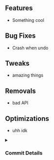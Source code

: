## Features
- Something cool

## Bug Fixes
- Crash when undo

## Tweaks
- amazing things

## Removals
- bad API

## Optimizations
- uhh idk
<details>
<summary><h3>Commit Details</h3></summary>

### Features
- 7810829 A setting to disable Studio update banner (@psyGamer) 

### Bug Fixes
- d18c1bd **Studio**: Remaining edge-cases with patch-merging (@psyGamer) 
- 6ccbcbb **Studio**: Not checking if "CustomThemes" entry exists (@psyGamer) 
- d0f67e6 **Studio**: Issues with undoing certain changes (@psyGamer) 
- 3dbc94c **Studio**: Incorrect caret location after inserting snippet (@psyGamer) 

### Builds
- 27be37f Bump CelesteTAS v3.41.4, Studio v3.3.2 (@psyGamer) 
</details>
